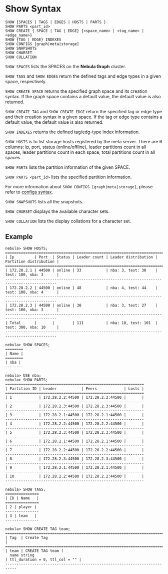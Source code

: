 # Show Syntax

```ngql
SHOW {SPACES | TAGS | EDGES | HOSTS | PARTS }
SHOW PARTS <part_id>
SHOW CREATE { SPACE | TAG | EDGE} {<space_name> | <tag_name> | <edge_name>}
SHOW {TAG | EDGE} INDEXES
SHOW CONFIGS [graph|meta|storage]
SHOW SNAPSHOTS
SHOW CHARSET
SHOW COLLATION
```

`SHOW SPACES` lists the SPACES on the **Nebula Graph** cluster.

`SHOW TAGS` and `SHOW EDGES` return the defined tags and edge types in a given space, respectively.

`SHOW CREATE SPACE` returns the specified graph space and its creation syntax. If the graph space contains a default value, the default value is also returned.

`SHOW CREATE TAG` and `SHOW CREATE EDGE` return the specified tag or edge type and their creation syntax in a given space. If the tag or edge type contains a default value, the default value is also returned.

`SHOW INDEXES` returns the defined tag/edg-type index information.

`SHOW HOSTS` is to list storage hosts registered by the meta server. There are 6 columns: ip, port, status (online/offline), leader partitions count in all spaces, leader partitions count in each space, total partitions count in all spaces.

`SHOW PARTS` lists the partition information of the given SPACE.

`SHOW PARTS <part_id>` lists the specified partition information.

For more information about `SHOW CONFIGS [graph|meta|storage]`, please refer to [configs syntax](../../../3.build-develop-and-administration/3.deploy-and-administrations/server-administration/configuration-statements/configs-syntax.md).

`SHOW SNAPSHOTS` lists all the snapshots.

`SHOW CHARSET` displays the available character sets.

`SHOW COLLATION` lists the display collations for a character set.

## Example

```ngql
nebula> SHOW HOSTS;
=============================================================================================
| Ip         | Port  | Status | Leader count | Leader distribution | Partition distribution |
=============================================================================================
| 172.28.2.1 | 44500 | online | 33           | nba: 3, test: 30    | test: 100, nba: 3      |
---------------------------------------------------------------------------------------------
| 172.28.2.2 | 44500 | online | 48           | nba: 4, test: 44    | test: 100, nba: 4      |
---------------------------------------------------------------------------------------------
| 172.28.2.3 | 44500 | online | 30           | nba: 3, test: 27    | test: 100, nba: 3      |
---------------------------------------------------------------------------------------------
| Total      |       |        | 111          | nba: 10, test: 101  | test: 300, nba: 10     |
---------------------------------------------------------------------------------------------

nebula> SHOW SPACES;
========
| Name |
========
| nba |
--------

nebula> USE nba;
nebula> SHOW PARTS;
==============================================================
| Partition ID | Leader           | Peers            | Losts |
==============================================================
| 1            | 172.28.2.2:44500 | 172.28.2.2:44500 |       |
--------------------------------------------------------------
| 2            | 172.28.2.3:44500 | 172.28.2.3:44500 |       |
--------------------------------------------------------------
| 3            | 172.28.2.1:44500 | 172.28.2.1:44500 |       |
--------------------------------------------------------------
| 4            | 172.28.2.2:44500 | 172.28.2.2:44500 |       |
--------------------------------------------------------------
| 5            | 172.28.2.3:44500 | 172.28.2.3:44500 |       |
--------------------------------------------------------------
| 6            | 172.28.2.1:44500 | 172.28.2.1:44500 |       |
--------------------------------------------------------------
| 7            | 172.28.2.2:44500 | 172.28.2.2:44500 |       |
--------------------------------------------------------------
| 8            | 172.28.2.3:44500 | 172.28.2.3:44500 |       |
--------------------------------------------------------------
| 9            | 172.28.2.1:44500 | 172.28.2.1:44500 |       |
--------------------------------------------------------------
| 10           | 172.28.2.2:44500 | 172.28.2.2:44500 |       |
--------------------------------------------------------------

nebula> SHOW TAGS;
===============
| ID | Name   |
===============
| 2 | player |
---------------
| 3 | team   |
---------------

nebula> SHOW CREATE TAG team;
===========================================================================
| Tag  | Create Tag                                                       |
===========================================================================
| team | CREATE TAG team (
  name string
) ttl_duration = 0, ttl_col = "" |
---------------------------------------------------------------------------
```
